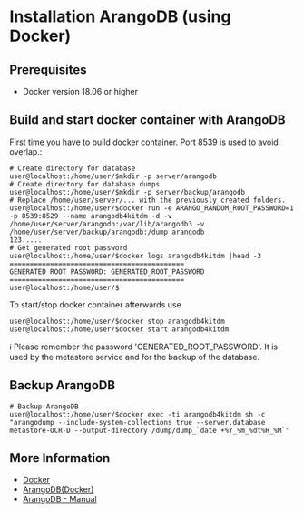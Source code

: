 # Installation ArangoDB (using Docker)

## Prerequisites
- Docker version 18.06 or higher

## Build and start docker container with ArangoDB
First time you have to build docker container. Port 8539 is used to avoid overlap.:
```bash=bash
# Create directory for database
user@localhost:/home/user/$mkdir -p server/arangodb
# Create directory for database dumps
user@localhost:/home/user/$mkdir -p server/backup/arangodb
# Replace /home/user/server/... with the previously created folders.
user@localhost:/home/user/$docker run -e ARANGO_RANDOM_ROOT_PASSWORD=1 -p 8539:8529 --name arangodb4kitdm -d -v /home/user/server/arangodb:/var/lib/arangodb3 -v /home/user/server/backup/arangodb:/dump arangodb
123.....
# Get generated root password
user@localhost:/home/user/$docker logs arangodb4kitdm |head -3
===========================================
GENERATED ROOT PASSWORD: GENERATED_ROOT_PASSWORD
===========================================
user@localhost:/home/user/$
```
To start/stop docker container afterwards use
```bash=bash
user@localhost:/home/user/$docker stop arangodb4kitdm
user@localhost:/home/user/$docker start arangodb4kitdm
```
:information_source: Please remember the password 'GENERATED_ROOT_PASSWORD'. It is used by the metastore service and for the backup of the database.

## Backup ArangoDB
```bash=bash
# Backup ArangoDB
user@localhost:/home/user/$docker exec -ti arangodb4kitdm sh -c "arangodump --include-system-collections true --server.database metastore-OCR-D --output-directory /dump/dump_`date +%Y_%m_%dt%H_%M`"
```

## More Information

* [Docker](https://www.docker.com/)
* [ArangoDB(Docker)](https://hub.docker.com/r/arangodb/arangodb/)
* [ArangoDB - Manual](https://docs.arangodb.com/3.4/Manual/)

